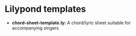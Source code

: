 # Lilypond templates

* **chord-sheet-template.ly:** A chord/lyric sheet suitable for accompanying singers
